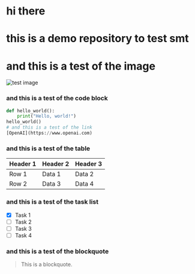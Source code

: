 # hi there

# this is a demo repository to test smt

# and this is a test of the image
![test image](https://i.gifer.com/4j.gif)

### and this is a test of the code block
```python
def hello_world():
    print("Hello, world!")
hello_world()
# and this is a test of the link
[OpenAI](https://www.openai.com)
```
### and this is a test of the table
| Header 1 | Header 2 | Header 3 |
|-----------|-----------|-----------|
| Row 1    | Data 1    | Data 2    |
| Row 2    | Data 3    | Data 4    |
### and this is a test of the task list
- [x] Task 1 
- [ ] Task 2
- [ ] Task 3
- [ ] Task 4
### and this is a test of the blockquote
> This is a blockquote.
